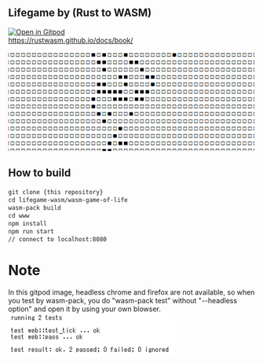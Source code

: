 ## Lifegame by (Rust to WASM)

[![Open in Gitpod](https://gitpod.io/button/open-in-gitpod.svg)](https://gitpod.io/#https://github.com/yukarinoki/lifegame-wasm)  
https://rustwasm.github.io/docs/book/  

![demo](https://github.com/yukarinoki/lifegame-wasm/blob/master/lifegame.gif)

## How to build

```
git clone {this repository}  
cd lifegame-wasm/wasm-game-of-life  
wasm-pack build  
cd www  
npm install  
npm run start  
// connect to localhost:8080   
```


# Note
In this gitpod image, headless chrome and firefox are not available, so when you test by wasm-pack, you do "wasm-pack test" without "--headless option" and open it by using your own blowser. 
![test_result](https://github.com/yukarinoki/lifegame-wasm/blob/master/image.png)
